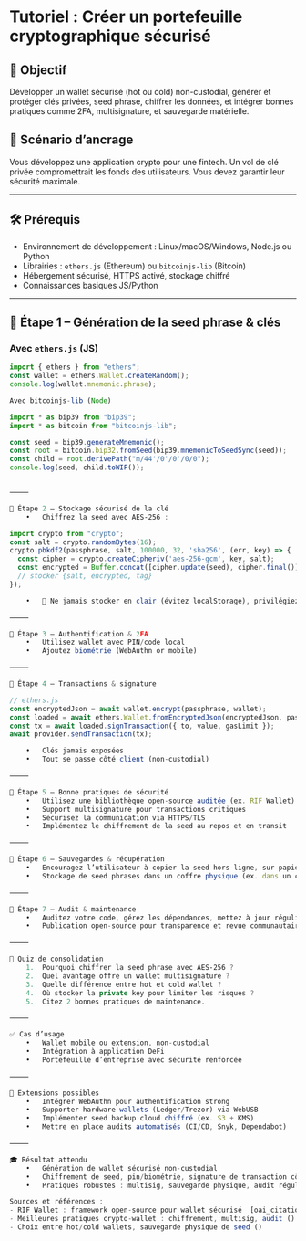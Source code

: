 # Tutoriel : Créer un portefeuille cryptographique sécurisé

## 🎯 Objectif  
Développer un wallet sécurisé (hot ou cold) non-custodial, générer et protéger clés privées, seed phrase, chiffrer les données, et intégrer bonnes pratiques comme 2FA, multisignature, et sauvegarde matérielle.

## 🧠 Scénario d’ancrage  
Vous développez une application crypto pour une fintech. Un vol de clé privée compromettrait les fonds des utilisateurs. Vous devez garantir leur sécurité maximale.

---

## 🛠️ Prérequis  
- Environnement de développement : Linux/macOS/Windows, Node.js ou Python  
- Librairies : `ethers.js` (Ethereum) ou `bitcoinjs-lib` (Bitcoin)  
- Hébergement sécurisé, HTTPS activé, stockage chiffré  
- Connaissances basiques JS/Python

---

## 🧩 Étape 1 – Génération de la seed phrase & clés

### Avec `ethers.js` (JS)

```js
import { ethers } from "ethers";
const wallet = ethers.Wallet.createRandom();
console.log(wallet.mnemonic.phrase);

Avec bitcoinjs-lib (Node)

import * as bip39 from "bip39";
import * as bitcoin from "bitcoinjs-lib";

const seed = bip39.generateMnemonic();
const root = bitcoin.bip32.fromSeed(bip39.mnemonicToSeedSync(seed));
const child = root.derivePath("m/44'/0'/0'/0/0");
console.log(seed, child.toWIF());


⸻

🧩 Étape 2 – Stockage sécurisé de la clé
	•	Chiffrez la seed avec AES‑256 :

import crypto from "crypto";
const salt = crypto.randomBytes(16);
crypto.pbkdf2(passphrase, salt, 100000, 32, 'sha256', (err, key) => {
  const cipher = crypto.createCipheriv('aes-256-gcm', key, salt);
  const encrypted = Buffer.concat([cipher.update(seed), cipher.final()]);
  // stocker {salt, encrypted, tag}
});

	•	🔐 Ne jamais stocker en clair (évitez localStorage), privilégiez chrome.storage.local ou IndexedDB.

⸻

🧩 Étape 3 – Authentification & 2FA
	•	Utilisez wallet avec PIN/code local
	•	Ajoutez biométrie (WebAuthn or mobile)

⸻

🧩 Étape 4 – Transactions & signature

// ethers.js
const encryptedJson = await wallet.encrypt(passphrase, wallet);
const loaded = await ethers.Wallet.fromEncryptedJson(encryptedJson, passphrase);
const tx = await loaded.signTransaction({ to, value, gasLimit });
await provider.sendTransaction(tx);

	•	Clés jamais exposées
	•	Tout se passe côté client (non-custodial)

⸻

🧩 Étape 5 – Bonne pratiques de sécurité
	•	Utilisez une bibliothèque open-source auditée (ex. RIF Wallet)  ￼ ￼ ￼
	•	Support multisignature pour transactions critiques  ￼
	•	Sécurisez la communication via HTTPS/TLS
	•	Implémentez le chiffrement de la seed au repos et en transit

⸻

🧠 Étape 6 – Sauvegardes & récupération
	•	Encouragez l’utilisateur à copier la seed hors-ligne, sur papier ou seed backup
	•	Stockage de seed phrases dans un coffre physique (ex. dans un coffre-fort)  ￼ ￼

⸻

🧠 Étape 7 – Audit & maintenance
	•	Auditez votre code, gérez les dépendances, mettez à jour régulièrement
	•	Publication open-source pour transparence et revue communautaire  ￼ ￼

⸻

🧪 Quiz de consolidation
	1.	Pourquoi chiffrer la seed phrase avec AES‑256 ?
	2.	Quel avantage offre un wallet multisignature ?
	3.	Quelle différence entre hot et cold wallet ?
	4.	Où stocker la private key pour limiter les risques ?
	5.	Citez 2 bonnes pratiques de maintenance.

⸻

✅ Cas d’usage
	•	Wallet mobile ou extension, non-custodial
	•	Intégration à application DeFi
	•	Portefeuille d’entreprise avec sécurité renforcée

⸻

🔧 Extensions possibles
	•	Intégrer WebAuthn pour authentification strong
	•	Supporter hardware wallets (Ledger/Trezor) via WebUSB
	•	Implémenter seed backup cloud chiffré (ex. S3 + KMS)
	•	Mettre en place audits automatisés (CI/CD, Snyk, Dependabot)

⸻

🎓 Résultat attendu
	•	Génération de wallet sécurisé non-custodial
	•	Chiffrement de seed, pin/biométrie, signature de transaction côté client
	•	Pratiques robustes : multisig, sauvegarde physique, audit régulier

Sources et références :
- RIF Wallet : framework open-source pour wallet sécurisé  [oai_citation:8‡WIRED](https://www.wired.com/story/how-to-choose-set-up-crypto-wallet?utm_source=chatgpt.com) [oai_citation:9‡Gegosoft Technologies](https://gegosoft.com/developing-secure-cryptocurrency-wallets-best-practices/?utm_source=chatgpt.com) [oai_citation:10‡Investopedia](https://www.investopedia.com/crypto-wallets-explained-choosing-the-right-wallet-for-your-first-bitcoin-11717157?utm_source=chatgpt.com) [oai_citation:11‡Coinbase](https://www.coinbase.com/learn/tips-and-tutorials/how-to-set-up-a-crypto-wallet?utm_source=chatgpt.com) [oai_citation:12‡Investopedia](https://www.investopedia.com/terms/b/blockchain-wallet.asp?utm_source=chatgpt.com) [oai_citation:13‡Wallet Reviewer](https://walletreviewer.com/best-open-source-crypto-wallets/?utm_source=chatgpt.com)  
- Meilleures pratiques crypto-wallet : chiffrement, multisig, audit ()  
- Choix entre hot/cold wallets, sauvegarde physique de seed ()  